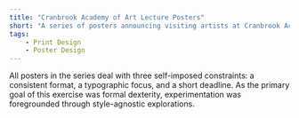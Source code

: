 ```yaml
---
title: "Cranbrook Academy of Art Lecture Posters"
short: "A series of posters announcing visiting artists at Cranbrook Academy of Art."
tags:
    - Print Design
    - Poster Design
---
```


All posters in the series deal with three self-imposed constraints: a consistent format, a typographic focus, and a short deadline. As the primary goal of this exercise was formal dexterity, experimentation was foregrounded through style-agnostic explorations.
